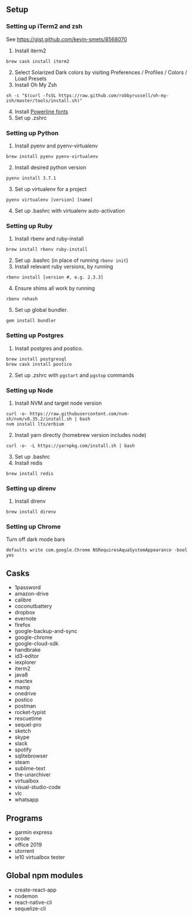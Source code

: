 ## Setup
### Setting up iTerm2 and zsh
See https://gist.github.com/kevin-smets/8568070
1. Install iterm2
```
brew cask install iterm2
```
2. Select Solarized Dark colors by visiting Preferences / Profiles / Colors / Load Presets
3. Install Oh My Zsh
```
sh -c "$(curl -fsSL https://raw.github.com/robbyrussell/oh-my-zsh/master/tools/install.sh)"
```
4. Install [Powerline fonts](https://github.com/powerline/fonts)
5. Set up .zshrc

### Setting up Python
1. Install pyenv and pyenv-virtualenv
```
brew install pyenv pyenv-virtualenv
```
2. Install desired python version
```
pyenv install 3.7.1
```
3. Set up virtualenv for a project
```
pyenv virtualenv [version] [name]
```
4. Set up .bashrc with virtualenv auto-activation

### Setting up Ruby
1. Install rbenv and ruby-install
```
brew install rbenv ruby-install
```
2. Set up .bashrc (in place of running ```rbenv init```)
3. Install relevant ruby versions, by running
```
rbenv install [version #, e.g. 2.3.3]
```
4. Ensure shims all work by running
```
rbenv rehash
```
5. Set up global bundler.
```
gem install bundler
```

### Setting up Postgres
1. Install postgres and postico.
```
brew install postgresql
brew cask install postico
```
2. Set up .zshrc with ```pgstart``` and ```pgstop``` commands


### Setting up Node
1. Install NVM and target node version
```
curl -o- https://raw.githubusercontent.com/nvm-sh/nvm/v0.35.2/install.sh | bash
nvm install lts/erbium
```
2. Install yarn directly (homebrew version includes node)
```
curl -o- -L https://yarnpkg.com/install.sh | bash
```
3. Set up .bashrc
4. Install redis
```
brew install redis
```

### Setting up direnv
1. Install direnv
```
brew install direnv
```

### Setting up Chrome
Turn off dark mode bars
```
defaults write com.google.Chrome NSRequiresAquaSystemAppearance -bool yes
```

## Casks
- 1password
- amazon-drive
- calibre
- coconutbattery
- dropbox
- evernote
- firefox
- google-backup-and-sync
- google-chrome
- google-cloud-sdk
- handbrake
- id3-editor
- iexplorer
- iterm2
- java8
- mactex
- mamp
- onedrive
- postico
- postman
- rocket-typist
- rescuetime
- sequel-pro
- sketch
- skype
- slack
- spotify
- sqlitebrowser
- steam
- sublime-text
- the-unarchiver
- virtualbox
- visual-studio-code
- vlc
- whatsapp

## Programs
- garmin express
- xcode
- office 2019
- utorrent
- ie10 virtualbox tester

## Global npm modules
- create-react-app
- nodemon
- react-native-cli
- sequelize-cli
